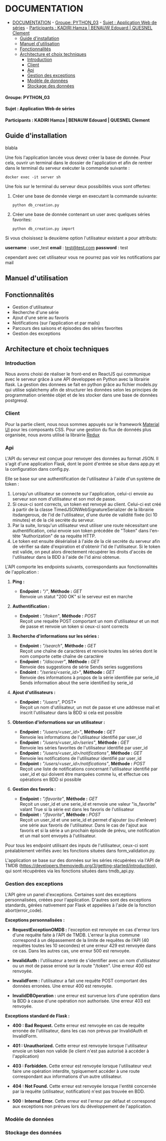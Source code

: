 # DOCUMENTATION

- [DOCUMENTATION](#documentation)
      - [Groupe: PYTHON_03](#groupe-python03)
      - [Sujet : Application Web de séries](#sujet--application-web-de-s%c3%a9ries)
      - [Participants : KADIRI Hamza | BENAUW Edouard | QUESNEL Clement](#participants--kadiri-hamza--benauw-edouard--quesnel-clement)
  - [Guide d'installation](#guide-dinstallation)
  - [Manuel d'utilisation](#manuel-dutilisation)
  - [Fonctionnalités](#fonctionnalit%c3%a9s)
  - [Architecture et choix techniques](#architecture-et-choix-techniques)
    - [Introduction](#introduction)
    - [Client](#client)
    - [Api](#api)
    - [Gestion des exceptions](#gestion-des-exceptions)
    - [Modèle de données](#mod%c3%a8le-de-donn%c3%a9es)
    - [Stockage des données](#stockage-des-donn%c3%a9es)

#### Groupe: PYTHON_03

#### Sujet : Application Web de séries

#### Participants : KADIRI Hamza | BENAUW Edouard | QUESNEL Clement

## Guide d'installation

blabla

Une fois l'application lancée vous devez créer la base de donnée.
Pour cela, ouvrir un terminal dans le dossier de l'application et afin de rentrer dans le terminal du serveur exécuter la commande suivante :

`docker exec -it server sh`

Une fois sur le terminal du serveur deux possibilités vous sont offertes:

1. Créer une base de donnée vierge en executant la commande suivante:

   `python db_creation.py`

2. Créer une base de donnée contenant un user avec quelques séries favorites:

   `python db_creation.py import`

Si vous choisissez la deuxième option l'utilisateur existant a pour attributs:

**username** : user_test
**email** : test@test.com
**password** : test

cependant avec cet utilisateur vous ne pourrez pas voir les notifications par mail

## Manuel d'utilisation

## Fonctionnalités

- Gestion d'utilisateur
- Recherche d'une série
- Ajout d'une série au favoris
- Notifications (sur l’application et par mails)
- Parcours des saisons et épisodes des séries favorites
- Gestion des exceptions

## Architecture et choix techniques

### Introduction

Nous avons choisi de réaliser le front-end en ReactJS qui communique avec le serveur grâce à une API developpee en Python avec la librairie flask. La gestion des donnees se fait en python grâce au fichier models.py qui utilise sqlalchemy afin de structurer les données selon les principes de programmation orientée objet et de les stocker dans une base de données postgresql.

### Client

Pour la partie client, nous nous sommes appuyés sur le framework [Material UI](https://material-ui.com/) pour les composants CSS.
Pour une gestion du flux de donnéés plus organisée, nous avons utilisé la librairie [Redux](https://redux.js.org/)

### Api 

L'API du serveur est conçue pour renvoyer des données au format JSON. Il s'agit d'une application Flask, dont le point d'entrée se situe dans app.py et la configuration dans config.py.

Elle se base sur une authentification de l'utilisateur à l'aide d'un système de token :

1. Lorsqu'un utilisateur se connecte sur l'application, celui-ci envoie au serveur son nom d'utilisateur et son mot de passe.
2. Si ceux-ci sont corrects, un token est renvoyé au client. Celui-ci est créé à partir de la classe TimedJSONWebSignatureSerializer de la librairie itsdangerous, de l'id de l'utilisateur, d'une durée de validité fixée (ici 10 minutes) et de la clé secrète du serveur.
3. Par la suite, lorsqu'un utilisateur veut utiliser une route nécessitant une authentification, celui envoie son token précédée de "Token" dans l'en-tête "Authorization" de sa requête HTTP. 
4. Le token est ensuite désérialisé à l'aide de la clé secrète du serveur afin de vérifier sa date d'expiration et d'obtenir l'id de l'utilisateur. 
Si le token est valide, on peut alors directement récupérer les droits d'accès de l'utilisateur dans la BDD à l'aide de l'id ainsi obtenue.

L'API comporte les endpoints suivants, correspondants aux fonctionnalités de l'application :

1. **Ping :**
    - **Endpoint :** *"/"*, **Méthode :** *GET*  
    Renvoie un statut "200 OK" si le serveur est en marche
   
2. **Authentification :**
    - **Endpoint :** *"/token"*, **Méthode :** *POST*   
    Reçoit une requête POST comportant un nom d'utilisateur et un mot de passe et renvoie un token si ceux-ci sont corrects
    
3. **Recherche d'informations sur les séries :**
    - **Endpoint :** *"/search"*, **Méthode :** *GET*  
    Reçoit une chaîne de caractères et renvoie toutes les séries dont le nom comporte cette chaîne de caractère
    - **Endpoint :** *"/discover"*, **Méthode :** *GET*  
    Renvoie des suggestions de série Sends series suggestions
    - **Endoint :** *"/series/<serie_id>"*, **Méthode :** *GET*  
    Renvoie des informations à propos de la série identifiée par serie_id Sends information about the serie identified by serie_id
    
4. **Ajout d'utilisateurs :**
    - **Endpoint :** *"/users"*, POST*  
    Reçoit un nom d'utilisateur, un mot de passe et une addresse mail et inscrit l'utilisateur dans la BDD si cela est possible
    
5. **Obtention d'informations sur un utilisateur :**
    - **Endpoint :** *"/users/<user_id>"*, **Méthode :** *GET*  
    Renvoie les informations de l'utilisateur identifié par user_id
    - **Endpoint :** *"/users/<user_id>/series"*, **Méthode :** *GET*  
    Renvoie les séries favorites de l'utilisateur identifié par user_id
    - **Endpoint :** *"/users/<user_id>/notifications"*, **Méthode :** *GET*  
    Renvoie les notifications de l'utilisateur identifié par user_id
    - **Endpoint :** *"/users/<user_id>/notifications"*, **Méthode :** *POST*  
    Reçoit une liste de notifications concernant l'utilisateur identifié par user_id et qui doivent être marquées comme lu, et effectue ces opérations en BDD si possible   
    
6. **Gestion des favoris :**
    - **Endpoint :** *"/favorite"*, **Méthode :** *GET*  
    Reçoit un user_id et une serie_id et renvoie une valeur "is_favorite" valant True si la série est dans les favoris de l'utilisateur
    - **Endpoint :** *"/favorite"*, **Méthode :** *POST*  
    Reçoit un user_id et une serie_id  et permet d'ajouter (ou d'enlever) une série aux favoris de l'utilisateur. Dans le cas de l'ajout aux favoris et si la série a un prochain épisode de prévu, une notification et un mail sont envoyés à l'utilisateur.

Pour tous les endpoint utilisant des inputs de l'utilisateur, ceux-ci sont préalablement vérifiés avec les fonctions situées dans form_validation.py.

L'application se base sur des données sur les séries récupérées via l'API de TMDB (https://developers.themoviedb.org/3/getting-started/introduction), qui sont récupérées via les fonctions situées dans tmdb_api.py.

### Gestion des exceptions

L'API gère un panel d'exceptions. Certaines sont des exceptions personnalisées, créées pour l'application. D'autres sont des exceptions standards, gérées nativement par Flask et appelées à l'aide de la fonction abort(error_code).

**Exceptions personnalisées :**

- **RequestExceptionOMDB :** l'exception est renvoyée en cas d'erreur lors d'une requête faite à l'API de TMDB.
 L'erreur la plus commune correspond à un dépassement de la limite de requêtes de l'API (40 requêtes toutes les 10 secondes) et une erreur 429 est renvoyée dans ce cas. Dans les autres cas, une erreur 500 est renvoyée.
 
- **InvalidAuth :** l'utilisateur a tenté de s'identifier avec un nom d'utilisateur ou un mot de passe erroné sur la route "/token". Une erreur 400 est renvoyée.

- **InvalidForm :** l'utilisateur a fait une requête POST comportant des données erronées. Une erreur 400 est renvoyée.

- **InvalidDBOperation :** une erreur est survenue lors d'une opération dans la BDD à cause d'une opération non authorisée. Une erreur 403 est renvoyée.

**Exceptions standard de Flask :**

- **400 : Bad Request.** Cette erreur est renvoyée en cas de requête erronée de l'utilisateur, dans les cas non prévus par InvalidAuth et InvalidForm.

- **401 : Unauthorized.** Cette erreur est renvoyée lorsque l'utilisateur envoie un token non valide (le client n'est pas autorisé à accéder à l'application)

- **403 : Forbidden.** Cette erreur est renvoyée lorsque l'utilisateur veut faire une opération interdite, typiquement accéder à une route correspondant aux informations d'un autre utilisateur.

- **404 : Not Found.** Cette erreur est renvoyée lorsque l'entité concernée par la requête (utilisateur, notification) n'est pas trouvée en BDD.

- **500 : Internal Error.** Cette erreur est l'erreur par défaut et correspond aux exceptions non prévues lors du développement de l'application.

### Modèle de données

### Stockage des données
